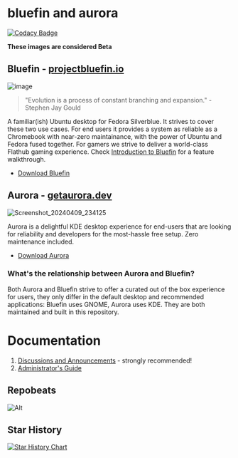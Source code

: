# bluefin and aurora

[![Codacy Badge](https://api.codacy.com/project/badge/Grade/f09e0bef0801479c8f0b09f59fe7539e)](https://app.codacy.com/gh/ublue-os/bluefin?utm_source=github.com&utm_medium=referral&utm_content=ublue-os/bluefin&utm_campaign=Badge_Grade)

**These images are considered Beta** 

## Bluefin - [projectbluefin.io](https://projectbluefin.io)
![image](https://github.com/ublue-os/bluefin/assets/1264109/c0b3fa8a-f513-4bb1-b314-e134d1802e18)

> "Evolution is a process of constant branching and expansion." - Stephen Jay Gould

A familiar(ish) Ubuntu desktop for Fedora Silverblue. It strives to cover these two use cases. For end users it provides a system as reliable as a Chromebook with near-zero maintainance, with the power of Ubuntu and Fedora fused together. For gamers we strive to deliver a world-class Flathub gaming experience. Check [Introduction to Bluefin](https://universal-blue.discourse.group/t/introduction-to-bluefin/41) for a feature walkthrough. 

- [Download Bluefin](https://projectbluefin.io/#scene-picker)

## Aurora - [getaurora.dev](https://getaurora.dev)
![Screenshot_20240409_234125](https://github.com/ublue-os/bluefin/assets/1264109/08a294ba-c182-4329-aaa2-0d402a92071f)

Aurora is a delightful KDE desktop experience for end-users that are looking for reliability and developers for the most-hassle free setup. Zero maintenance included.

- [Download Aurora](https://getaurora.dev)

### What's the relationship between Aurora and Bluefin?

Both Aurora and Bluefin strive to offer a curated out of the box experience for users, they only differ in the default desktop and recommended applications: Bluefin uses GNOME, Aurora uses KDE. They are both maintained and built in this repository.  

# Documentation

1. [Discussions and Announcements](https://universal-blue.discourse.group/c/bluefin/6) - strongly recommended!
2. [Administrator's Guide](https://universal-blue.discourse.group/t/bluefin-administrators-guide/40)

## Repobeats

![Alt](https://repobeats.axiom.co/api/embed/40b85b252bf6ea25eb90539d1adcea013ccae69a.svg "Repobeats analytics image")

## Star History

<a href="https://star-history.com/#ublue-os/bluefin&Date">
  <picture>
    <source media="(prefers-color-scheme: dark)" srcset="https://api.star-history.com/svg?repos=ublue-os/bluefin&type=Date&theme=dark" />
    <source media="(prefers-color-scheme: light)" srcset="https://api.star-history.com/svg?repos=ublue-os/bluefin&type=Date" />
    <img alt="Star History Chart" src="https://api.star-history.com/svg?repos=ublue-os/bluefin&type=Date" />
  </picture>
</a>

